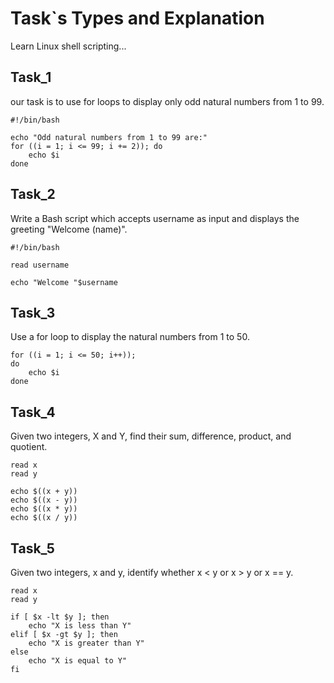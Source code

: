 # Task`s Types and Explanation

Learn Linux shell scripting...

## Task_1

our task is to use for loops to display only odd natural numbers from 1 to 99.

```
#!/bin/bash

echo "Odd natural numbers from 1 to 99 are:"
for ((i = 1; i <= 99; i += 2)); do
    echo $i
done
```

## Task_2

Write a Bash script which accepts username as input and displays the greeting "Welcome (name)".

```
#!/bin/bash

read username

echo "Welcome "$username
```

## Task_3

Use a for loop to display the natural numbers from 1 to 50.

```
for ((i = 1; i <= 50; i++));
do
    echo $i
done
```
## Task_4

 Given two integers, X and Y, find their sum, difference, product, and quotient.

 ``` 
read x
read y

echo $((x + y))
echo $((x - y))
echo $((x * y))
echo $((x / y))
```

## Task_5

Given two integers, x and y, identify whether x < y or x > y or x == y.

```
read x
read y

if [ $x -lt $y ]; then
    echo "X is less than Y"  
elif [ $x -gt $y ]; then
    echo "X is greater than Y"
else 
    echo "X is equal to Y"
fi
```